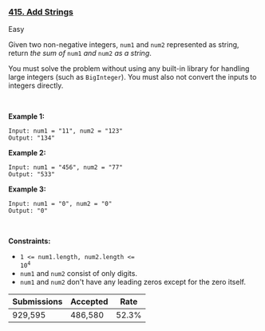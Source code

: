 ### [415. Add Strings](https://leetcode.com/problems/add-strings)

Easy

Given two non-negative integers, `` num1 `` and `` num2 `` represented as string, return _the sum of_ `` num1 `` _and_ `` num2 `` _as a string_.

You must solve the problem without using any built-in library for handling large integers (such as `` BigInteger ``). You must also not convert the inputs to integers directly.

 

__Example 1:__

```
Input: num1 = "11", num2 = "123"
Output: "134"
```

__Example 2:__

```
Input: num1 = "456", num2 = "77"
Output: "533"
```

__Example 3:__

```
Input: num1 = "0", num2 = "0"
Output: "0"
```

 

__Constraints:__

*   <code>1 <= num1.length, num2.length <= 10<sup>4</sup></code>
*   `` num1 `` and `` num2 `` consist of only digits.
*   `` num1 `` and `` num2 `` don't have any leading zeros except for the zero itself.

| Submissions    | Accepted     | Rate   |
| -------------- | ------------ | ------ |
| 929,595 | 486,580 | 52.3% |